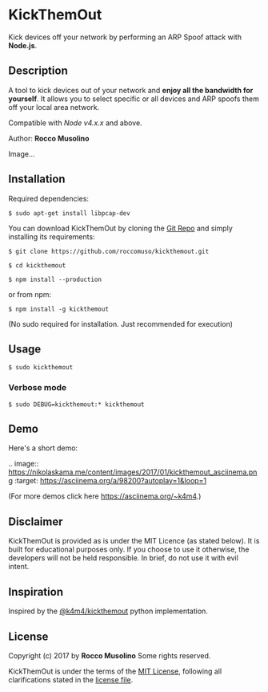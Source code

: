 # KickThemOut
Kick devices off your network by performing an ARP Spoof attack with **Node.js**.

## Description

A tool to kick devices out of your network and **enjoy all the bandwidth for yourself**.
It allows you to select specific or all devices and ARP spoofs them off your local area network.

Compatible with *Node v4.x.x* and above.

Author: **Rocco Musolino**

Image...

## Installation

Required dependencies:

    $ sudo apt-get install libpcap-dev

You can download KickThemOut by cloning the [Git Repo](https://github.com/roccomuso/kickthemout) and simply installing its requirements:

    $ git clone https://github.com/roccomuso/kickthemout.git

    $ cd kickthemout

    $ npm install --production

or from npm:

    $ npm install -g kickthemout

(No sudo required for installation. Just recommended for execution)

## Usage

    $ sudo kickthemout

### Verbose mode

    $ sudo DEBUG=kickthemout:* kickthemout

## Demo

Here's a short demo:

.. image:: https://nikolaskama.me/content/images/2017/01/kickthemout_asciinema.png
   :target: https://asciinema.org/a/98200?autoplay=1&loop=1

(For more demos click here <https://asciinema.org/~k4m4>.)

## Disclaimer

KickThemOut is provided as is under the MIT Licence (as stated below).
It is built for educational purposes only. If you choose to use it otherwise, the developers will not be held responsible.
In brief, do not use it with evil intent.

## Inspiration

Inspired by the [@k4m4/kickthemout](https://github.com/k4m4/kickthemout) python implementation.

## License

Copyright (c) 2017 by **Rocco Musolino** Some rights reserved.

KickThemOut is under the terms of the [MIT License](https://www.tldrlegal.com/l/mit), following all clarifications stated in the [license file](https://raw.githubusercontent.com/roccomuso/kickthemout/master/LICENSE).
